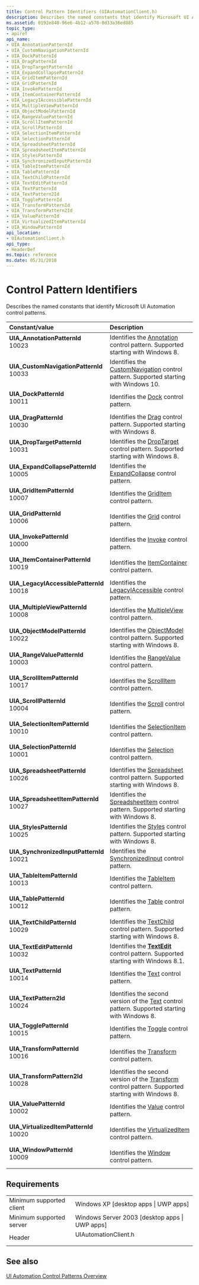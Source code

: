 ```yaml
---
title: Control Pattern Identifiers (UIAutomationClient.h)
description: Describes the named constants that identify Microsoft UI Automation control patterns.
ms.assetid: 0192e840-96e6-4b12-a570-0d33a36ed885
topic_type:
- apiref
api_name:
- UIA_AnnotationPatternId
- UIA_CustomNavigationPatternId
- UIA_DockPatternId
- UIA_DragPatternId
- UIA_DropTargetPatternId
- UIA_ExpandCollapsePatternId
- UIA_GridItemPatternId
- UIA_GridPatternId
- UIA_InvokePatternId
- UIA_ItemContainerPatternId
- UIA_LegacyIAccessiblePatternId
- UIA_MultipleViewPatternId
- UIA_ObjectModelPatternId
- UIA_RangeValuePatternId
- UIA_ScrollItemPatternId
- UIA_ScrollPatternId
- UIA_SelectionItemPatternId
- UIA_SelectionPatternId
- UIA_SpreadsheetPatternId
- UIA_SpreadsheetItemPatternId
- UIA_StylesPatternId
- UIA_SynchronizedInputPatternId
- UIA_TableItemPatternId
- UIA_TablePatternId
- UIA_TextChildPatternId
- UIA_TextEditPatternId
- UIA_TextPatternId
- UIA_TextPattern2Id
- UIA_TogglePatternId
- UIA_TransformPatternId
- UIA_TransformPattern2Id
- UIA_ValuePatternId
- UIA_VirtualizedItemPatternId
- UIA_WindowPatternId
api_location:
- UIAutomationClient.h
api_type:
- HeaderDef
ms.topic: reference
ms.date: 05/31/2018
---
```


# Control Pattern Identifiers

Describes the named constants that identify Microsoft UI Automation control patterns.



| Constant/value                                                                                                                                                                                                                                                                                                               | Description                                                                                                                                         |
|:-----------------------------------------------------------------------------------------------------------------------------------------------------------------------------------------------------------------------------------------------------------------------------------------------------------------------------|:----------------------------------------------------------------------------------------------------------------------------------------------------|
| <span id="UIA_AnnotationPatternId"></span><span id="uia_annotationpatternid"></span><span id="UIA_ANNOTATIONPATTERNID"></span><dl> <dt>**UIA\_AnnotationPatternId**</dt> <dt>10023</dt> </dl>                             | Identifies the [Annotation](uiauto-implementingannotation.md) control pattern. Supported starting with Windows 8.<br/>                       |
| <span id="UIA_CustomNavigationPatternId"></span><span id="uia_customnavigationpatternid"></span><span id="UIA_CUSTOMNAVIGATIONPATTERNID"></span><dl> <dt>**UIA\_CustomNavigationPatternId**</dt> <dt>10033</dt> </dl>     | Identifies the [CustomNavigation](uiauto-implementingcustomnavigation.md) control pattern. Supported starting with Windows 10.<br/>          |
| <span id="UIA_DockPatternId"></span><span id="uia_dockpatternid"></span><span id="UIA_DOCKPATTERNID"></span><dl> <dt>**UIA\_DockPatternId**</dt> <dt>10011</dt> </dl>                                                     | Identifies the [Dock](uiauto-implementingdock.md) control pattern. <br/>                                                                     |
| <span id="UIA_DragPatternId"></span><span id="uia_dragpatternid"></span><span id="UIA_DRAGPATTERNID"></span><dl> <dt>**UIA\_DragPatternId**</dt> <dt>10030</dt> </dl>                                                     | Identifies the [Drag](/windows/desktop/WinAuto/uiauto-implementingdrag) control pattern. Supported starting with Windows 8.<br/>                               |
| <span id="UIA_DropTargetPatternId"></span><span id="uia_droptargetpatternid"></span><span id="UIA_DROPTARGETPATTERNID"></span><dl> <dt>**UIA\_DropTargetPatternId**</dt> <dt>10031</dt> </dl>                             | Identifies the [DropTarget](/windows/desktop/WinAuto/uiauto-implementingdroptarget) control pattern. Supported starting with Windows 8.<br/>                   |
| <span id="UIA_ExpandCollapsePatternId"></span><span id="uia_expandcollapsepatternid"></span><span id="UIA_EXPANDCOLLAPSEPATTERNID"></span><dl> <dt>**UIA\_ExpandCollapsePatternId**</dt> <dt>10005</dt> </dl>             | Identifies the [ExpandCollapse](uiauto-implementingexpandcollapse.md) control pattern.<br/>                                                  |
| <span id="UIA_GridItemPatternId"></span><span id="uia_griditempatternid"></span><span id="UIA_GRIDITEMPATTERNID"></span><dl> <dt>**UIA\_GridItemPatternId**</dt> <dt>10007</dt> </dl>                                     | Identifies the [GridItem](uiauto-implementinggriditem.md) control pattern.<br/>                                                              |
| <span id="UIA_GridPatternId"></span><span id="uia_gridpatternid"></span><span id="UIA_GRIDPATTERNID"></span><dl> <dt>**UIA\_GridPatternId**</dt> <dt>10006</dt> </dl>                                                     | Identifies the [Grid](uiauto-implementinggrid.md) control pattern.<br/>                                                                      |
| <span id="UIA_InvokePatternId"></span><span id="uia_invokepatternid"></span><span id="UIA_INVOKEPATTERNID"></span><dl> <dt>**UIA\_InvokePatternId**</dt> <dt>10000</dt> </dl>                                             | Identifies the [Invoke](uiauto-implementinginvoke.md) control pattern.<br/>                                                                  |
| <span id="UIA_ItemContainerPatternId"></span><span id="uia_itemcontainerpatternid"></span><span id="UIA_ITEMCONTAINERPATTERNID"></span><dl> <dt>**UIA\_ItemContainerPatternId**</dt> <dt>10019</dt> </dl>                 | Identifies the [ItemContainer](uiauto-implementingitemcontainer.md) control pattern.<br/>                                                    |
| <span id="UIA_LegacyIAccessiblePatternId"></span><span id="uia_legacyiaccessiblepatternid"></span><span id="UIA_LEGACYIACCESSIBLEPATTERNID"></span><dl> <dt>**UIA\_LegacyIAccessiblePatternId**</dt> <dt>10018</dt> </dl> | Identifies the [LegacyIAccessible](uiauto-implementinglegacyiaccessible.md) control pattern.<br/>                                            |
| <span id="UIA_MultipleViewPatternId"></span><span id="uia_multipleviewpatternid"></span><span id="UIA_MULTIPLEVIEWPATTERNID"></span><dl> <dt>**UIA\_MultipleViewPatternId**</dt> <dt>10008</dt> </dl>                     | Identifies the [MultipleView](uiauto-implementingmultipleview.md) control pattern.<br/>                                                      |
| <span id="UIA_ObjectModelPatternId"></span><span id="uia_objectmodelpatternid"></span><span id="UIA_OBJECTMODELPATTERNID"></span><dl> <dt>**UIA\_ObjectModelPatternId**</dt> <dt>10022</dt> </dl>                         | Identifies the [ObjectModel](uiauto-implementingobjectmodel.md) control pattern. Supported starting with Windows 8.<br/>                     |
| <span id="UIA_RangeValuePatternId"></span><span id="uia_rangevaluepatternid"></span><span id="UIA_RANGEVALUEPATTERNID"></span><dl> <dt>**UIA\_RangeValuePatternId**</dt> <dt>10003</dt> </dl>                             | Identifies the [RangeValue](uiauto-implementingrangevalue.md) control pattern.<br/>                                                          |
| <span id="UIA_ScrollItemPatternId"></span><span id="uia_scrollitempatternid"></span><span id="UIA_SCROLLITEMPATTERNID"></span><dl> <dt>**UIA\_ScrollItemPatternId**</dt> <dt>10017</dt> </dl>                             | Identifies the [ScrollItem](uiauto-implementingscrollitem.md) control pattern.<br/>                                                          |
| <span id="UIA_ScrollPatternId"></span><span id="uia_scrollpatternid"></span><span id="UIA_SCROLLPATTERNID"></span><dl> <dt>**UIA\_ScrollPatternId**</dt> <dt>10004</dt> </dl>                                             | Identifies the [Scroll](uiauto-implementingscroll.md) control pattern.<br/>                                                                  |
| <span id="UIA_SelectionItemPatternId"></span><span id="uia_selectionitempatternid"></span><span id="UIA_SELECTIONITEMPATTERNID"></span><dl> <dt>**UIA\_SelectionItemPatternId**</dt> <dt>10010</dt> </dl>                 | Identifies the [SelectionItem](uiauto-implementingselectionitem.md) control pattern.<br/>                                                    |
| <span id="UIA_SelectionPatternId"></span><span id="uia_selectionpatternid"></span><span id="UIA_SELECTIONPATTERNID"></span><dl> <dt>**UIA\_SelectionPatternId**</dt> <dt>10001</dt> </dl>                                 | Identifies the [Selection](uiauto-implementingselection.md) control pattern.<br/>                                                            |
| <span id="UIA_SpreadsheetPatternId"></span><span id="uia_spreadsheetpatternid"></span><span id="UIA_SPREADSHEETPATTERNID"></span><dl> <dt>**UIA\_SpreadsheetPatternId**</dt> <dt>10026</dt> </dl>                         | Identifies the [Spreadsheet](uiauto-implementingspreadsheet.md) control pattern. Supported starting with Windows 8.<br/>                     |
| <span id="UIA_SpreadsheetItemPatternId"></span><span id="uia_spreadsheetitempatternid"></span><span id="UIA_SPREADSHEETITEMPATTERNID"></span><dl> <dt>**UIA\_SpreadsheetItemPatternId**</dt> <dt>10027</dt> </dl>         | Identifies the [SpreadsheetItem](uiauto-implementingspreadsheetitem.md) control pattern. Supported starting with Windows 8.<br/>             |
| <span id="UIA_StylesPatternId"></span><span id="uia_stylespatternid"></span><span id="UIA_STYLESPATTERNID"></span><dl> <dt>**UIA\_StylesPatternId**</dt> <dt>10025</dt> </dl>                                             | Identifies the [Styles](/windows/desktop/WinAuto/uiauto-implementingstyles) control pattern. Supported starting with Windows 8.<br/>                           |
| <span id="UIA_SynchronizedInputPatternId"></span><span id="uia_synchronizedinputpatternid"></span><span id="UIA_SYNCHRONIZEDINPUTPATTERNID"></span><dl> <dt>**UIA\_SynchronizedInputPatternId**</dt> <dt>10021</dt> </dl> | Identifies the [SynchronizedInput](uiauto-implementingsynchronizedinput.md) control pattern.<br/>                                            |
| <span id="UIA_TableItemPatternId"></span><span id="uia_tableitempatternid"></span><span id="UIA_TABLEITEMPATTERNID"></span><dl> <dt>**UIA\_TableItemPatternId**</dt> <dt>10013</dt> </dl>                                 | Identifies the [TableItem](uiauto-implementingtableitem.md) control pattern.<br/>                                                            |
| <span id="UIA_TablePatternId"></span><span id="uia_tablepatternid"></span><span id="UIA_TABLEPATTERNID"></span><dl> <dt>**UIA\_TablePatternId**</dt> <dt>10012</dt> </dl>                                                 | Identifies the [Table](uiauto-implementingtable.md) control pattern.<br/>                                                                    |
| <span id="UIA_TextChildPatternId"></span><span id="uia_textchildpatternid"></span><span id="UIA_TEXTCHILDPATTERNID"></span><dl> <dt>**UIA\_TextChildPatternId**</dt> <dt>10029</dt> </dl>                                 | Identifies the [TextChild](textchild-control-pattern.md) control pattern. Supported starting with Windows 8.<br/>                            |
| <span id="UIA_TextEditPatternId"></span><span id="uia_texteditpatternid"></span><span id="UIA_TEXTEDITPATTERNID"></span><dl> <dt>**UIA\_TextEditPatternId**</dt> <dt>10032</dt> </dl>                                     | Identifies the [**TextEdit**](/windows/desktop/api/uiautomationcore/nn-uiautomationcore-itexteditprovider) control pattern. Supported starting with Windows 8.1.<br/>                    |
| <span id="UIA_TextPatternId"></span><span id="uia_textpatternid"></span><span id="UIA_TEXTPATTERNID"></span><dl> <dt>**UIA\_TextPatternId**</dt> <dt>10014</dt> </dl>                                                     | Identifies the [Text](uiauto-implementingtextandtextrange.md) control pattern.<br/>                                                          |
| <span id="UIA_TextPattern2Id"></span><span id="uia_textpattern2id"></span><span id="UIA_TEXTPATTERN2ID"></span><dl> <dt>**UIA\_TextPattern2Id**</dt> <dt>10024</dt> </dl>                                                 | Identifies the second version of the [Text](uiauto-implementingtextandtextrange.md) control pattern. Supported starting with Windows 8.<br/> |
| <span id="UIA_TogglePatternId"></span><span id="uia_togglepatternid"></span><span id="UIA_TOGGLEPATTERNID"></span><dl> <dt>**UIA\_TogglePatternId**</dt> <dt>10015</dt> </dl>                                             | Identifies the [Toggle](uiauto-implementingtoggle.md) control pattern.<br/>                                                                  |
| <span id="UIA_TransformPatternId"></span><span id="uia_transformpatternid"></span><span id="UIA_TRANSFORMPATTERNID"></span><dl> <dt>**UIA\_TransformPatternId**</dt> <dt>10016</dt> </dl>                                 | Identifies the [Transform](uiauto-implementingtransform.md) control pattern.<br/>                                                            |
| <span id="UIA_TransformPattern2Id"></span><span id="uia_transformpattern2id"></span><span id="UIA_TRANSFORMPATTERN2ID"></span><dl> <dt>**UIA\_TransformPattern2Id**</dt> <dt>10028</dt> </dl>                             | Identifies the second version of the [Transform](uiauto-implementingtransform.md) control pattern. Supported starting with Windows 8.<br/>   |
| <span id="UIA_ValuePatternId"></span><span id="uia_valuepatternid"></span><span id="UIA_VALUEPATTERNID"></span><dl> <dt>**UIA\_ValuePatternId**</dt> <dt>10002</dt> </dl>                                                 | Identifies the [Value](uiauto-implementingvalue.md) control pattern.<br/>                                                                    |
| <span id="UIA_VirtualizedItemPatternId"></span><span id="uia_virtualizeditempatternid"></span><span id="UIA_VIRTUALIZEDITEMPATTERNID"></span><dl> <dt>**UIA\_VirtualizedItemPatternId**</dt> <dt>10020</dt> </dl>         | Identifies the [VirtualizedItem](uiauto-implementingvirtualizeditem.md) control pattern.<br/>                                                |
| <span id="UIA_WindowPatternId"></span><span id="uia_windowpatternid"></span><span id="UIA_WINDOWPATTERNID"></span><dl> <dt>**UIA\_WindowPatternId**</dt> <dt>10009</dt> </dl>                                             | Identifies the [Window](uiauto-implementingwindow.md) control pattern.<br/>                                                                  |



## Requirements



|                                     |                                                                                                 |
|-------------------------------------|-------------------------------------------------------------------------------------------------|
| Minimum supported client<br/> | Windows XP \[desktop apps \| UWP apps\]<br/>                                              |
| Minimum supported server<br/> | Windows Server 2003 \[desktop apps \| UWP apps\]<br/>                                     |
| Header<br/>                   | <dl> <dt>UIAutomationClient.h</dt> </dl> |



## See also

<dl> <dt>

[UI Automation Control Patterns Overview](uiauto-controlpatternsoverview.md)
</dt> </dl>

 

